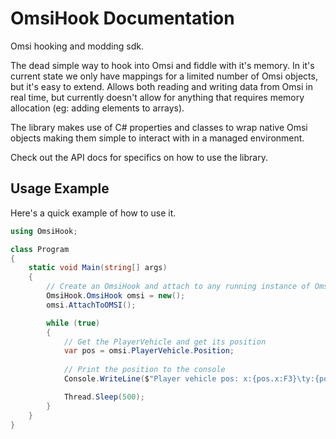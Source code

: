 # OmsiHook Documentation
Omsi hooking and modding sdk.

The dead simple way to hook into Omsi and fiddle with it's memory. In it's current state we only have mappings for a limited number of Omsi objects, but it's easy to extend. Allows both reading and writing data from Omsi in real time, but currently doesn't allow for anything that requires memory allocation (eg: adding elements to arrays).

The library makes use of C# properties and classes to wrap native Omsi objects making them simple to interact with in a managed environment.

Check out the API docs for specifics on how to use the library.

## Usage Example
Here's a quick example of how to use it.
```cs
using OmsiHook;

class Program
{
    static void Main(string[] args)
    {
        // Create an OmsiHook and attach to any running instance of Omsi
        OmsiHook.OmsiHook omsi = new();
        omsi.AttachToOMSI();

        while (true)
        {
            // Get the PlayerVehicle and get its position
            var pos = omsi.PlayerVehicle.Position;
            
            // Print the position to the console
            Console.WriteLine($"Player vehicle pos: x:{pos.x:F3}\ty:{pos.y:F3}\tz:{pos.z:F3}");

            Thread.Sleep(500);
        }
    }
}
```
